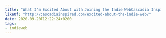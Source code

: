 ```yaml
---
title: "What I'm Excited About with Joining the Indie WebCascadia Inspired"
likeOf: "http://cascadiainspired.com/excited-about-the-indie-web/"
date: 2020-09-20T12:22:24+0200
tags:
- indieweb
---
```

